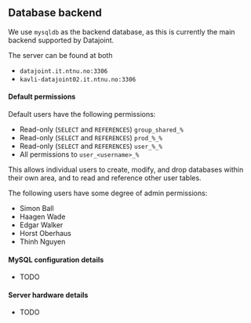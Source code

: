 ## Database backend

We use `mysqldb` as the backend database, as this is currently the main backend supported by Datajoint. 

The server can be found at both

* `datajoint.it.ntnu.no:3306`
* `kavli-datajoint02.it.ntnu.no:3306`

#### Default permissions

Default users have the following permissions:

* Read-only (`SELECT` and `REFERENCES`) `group_shared_%`
* Read-only (`SELECT` and `REFERENCES`) `prod_%_%`
* Read-only (`SELECT` and `REFERENCES`) `user_%_%`
* All permissions to `user_<username>_%`

This allows individual users to create, modify, and drop databases within their own area, and to read and reference other user tables. 

The following users have some degree of admin permissions:

* Simon Ball
* Haagen Wade
* Edgar Walker
* Horst Oberhaus
* Thinh Nguyen

#### MySQL configuration details

* TODO

#### Server hardware details

* TODO

